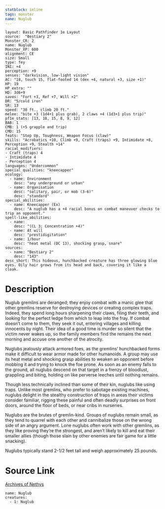 ```yaml
---
statblock: inline
tags: monster
name: Nuglub
---
```

```statblock
layout: Basic Pathfinder 1e Layout
source:  "Bestiary 2"
Monster_CR: 2
name: Nuglub
Monster_XP: 600
alignment: CE
size: Small
type: fey
INI: +4
perception: +9
senses: "darkvision, low-light vision"
AC: "18, touch 15, flat-footed 14 (dex +4, natural +3, size +1)"
HP: 19
HP_extra: ""
HD: 3d6+9
saves: "Fort +3, Ref +7, Will +2"
DR: "5/cold iron"
SR: 13
speed: "30 ft., climb 20 ft."
melee: "bite +3 (1d4+1 plus grab), 2 claws +4 (1d3+1 plus trip)"
pf1e_stats: [13, 18, 15, 8, 9, 12]
BAB: 1
CMB: 1 (+5 grapple and trip)
CMD: 15
feats: "Step Up, Toughness, Weapon Focus (claw)"
skills: "Acrobatics +10, Climb +9, Craft (traps) +9, Intimidate +8, Perception +9, Stealth +14"
racial_modifiers:
- Craft (traps) 4
- Intimidate 4
- Perception 4
languages: "Undercommon"
special_qualities: "kneecapper"
ecology:
  - name: Environment
    desc: "any underground or urban"
  - name: Organisation
    desc: "solitary, pair, or mob (3-6)"
    desc: "standard"
special_abilities:
  - name: Kneecapper (Ex)
    desc: "A nuglub has a +4 racial bonus on combat maneuver checks to trip an opponent."
spell-like_abilities:
  - name:
    desc: "(CL 3; Concentration +4)"
  - name: At will
    desc: "prestidigitation"
  - name: 1/hour
    desc: "heat metal (DC 13), shocking grasp, snare"
sources:
  - name: "Bestiary 2"
    desc: "143"
desc_short: This hideous, hunchbacked creature has three glowing blue eyes. Oily hair grows from its head and back, covering it like a cloak.
```
# Description
Nuglub gremlins are deranged; they enjoy combat with a manic glee that other gremlins reserve for destroying devices or creating complex traps. Indeed, they spend long hours sharpening their claws, filing their teeth, and looking for the perfect ledge from which to leap into the fray. If combat doesn’t come to them, they seek it out, entering villages and killing innocents by night. Their idea of a good time is murder so silent that the victim never wakes up, so the family members find the remains the next morning and accuse one another of the atrocity.

Nuglubs jealously attack armored foes, as the gremlins’ hunchbacked forms make it difficult to wear armor made for other humanoids. A group may use its heat metal and shocking grasp abilities to weaken an opponent before mobbing it and trying to knock the foe prone. As soon as an enemy falls to the ground, all nuglubs descend on that target in a frenzy of bloodlust, grappling and biting, holding on like perverse leeches until nothing remains.

Though less technically inclined than some of their kin, nuglubs like using traps. Unlike most gremlins, who prefer to sabotage existing machines, nuglubs delight in the stealthy construction of traps in areas their victims consider familiar, rigging these painful and often deadly surprises on front doors, around the floor of beds, or near cribs in nurseries.

Nuglubs are the brutes of gremlin-kind. Groups of nuglubs remain small, as they tend to quarrel with each other and cannibalize those on the wrong side of an angry argument. Lone nuglubs often work with other gremlins, as they like proving they’re the strongest, and aren’t likely to kill and eat their smaller allies (though those slain by other enemies are fair game for a little snacking).

Nuglubs typically stand 2-1/2 feet tall and weigh approximately 25 pounds.
# Source Link
[Archives of Nethys](https://aonprd.com/MonsterDisplay.aspx?ItemName=Nuglub)
```encounter-table
name: Nuglub
creatures:
  - 1: Nuglub
```
